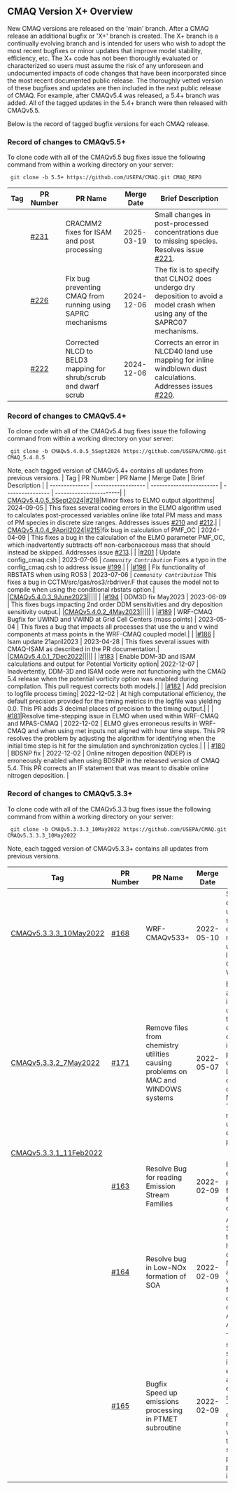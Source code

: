 ## CMAQ Version X+ Overview
New CMAQ versions are released on the 'main' branch.  After a CMAQ release an additional bugfix or 'X+' branch is created.  The X+ branch is a continually evolving branch and is intended for users who wish to adopt the most recent bugfixes or minor updates that improve model stability, efficiency, etc. The X+ code has not been thoroughly evaluated or characterized so users must assume the risk of any unforeseen and undocumented impacts of code changes that have been incorporated since the most recent documented public release. The thoroughly vetted version of these bugfixes and updates are then included in the next public release of CMAQ.  For example, after CMAQv5.4 was released, a 5.4+ branch was added.  All of the tagged updates in the 5.4+ branch were then released with CMAQv5.5. 

Below is the record of tagged bugfix versions for each CMAQ release. 

### Record of changes to CMAQv5.5+  
To clone code with all of the CMAQv5.5 bug fixes issue the following command from within a working directory on your server:
```
 git clone -b 5.5+ https://github.com/USEPA/CMAQ.git CMAQ_REPO
```

|      Tag        |   PR Number       |         PR Name          |   Merge Date     | Brief Description |
| -------------- | ------------------ | ------------------------ | ---------------- | -----------------------|
| |[#231](https://github.com/USEPA/CMAQ/pull/231)|CRACMM2 fixes for ISAM and post processing  | 2025-03-19 | Small changes in post-processed concentrations due to missing species. Resolves issue [#221](https://github.com/USEPA/CMAQ/issues/221). |
| |[#226](https://github.com/USEPA/CMAQ/pull/226)|Fix bug preventing CMAQ from running using SAPRC mechanisms  | 2024-12-06 | The fix is to specify that CLNO2 does undergo dry deposition to avoid a model crash when using any of the SAPRC07 mechanisms.|
| |[#222](https://github.com/USEPA/CMAQ/pull/222)|Corrected NLCD to BELD3 mapping for shrub/scrub and dwarf scrub| 2024-12-06 | Corrects an error in NLCD40 land use mapping for inline windblown dust calculations. Addresses issues [#220](https://github.com/USEPA/CMAQ/issues/220).|



### Record of changes to CMAQv5.4+  
To clone code with all of the CMAQv5.4 bug fixes issue the following command from within a working directory on your server:
```
 git clone -b CMAQv5.4.0.5_5Sept2024 https://github.com/USEPA/CMAQ.git CMAQ_5.4.0.5
```

Note, each tagged version of CMAQv5.4+ contains all updates from previous versions.
|      Tag        |   PR Number       |         PR Name          |   Merge Date     | Brief Description |
| -------------- | ------------------ | ------------------------ | ---------------- | -----------------------|
| [CMAQv5.4.0.5_5Sept2024](https://github.com/USEPA/CMAQ/releases/tag/CMAQv5.4.0.5_5Sept2024)|[#218](https://github.com/USEPA/CMAQ/pull/218)|Minor fixes to ELMO output algorithms| 2024-09-05 | This fixes several coding errors in the ELMO algorithm used to calculates post-processed variables online like total PM mass and mass of PM species in discrete size ranges. Addresses issues [#210](https://github.com/USEPA/CMAQ/issues/210) and [#212](https://github.com/USEPA/CMAQ/issues/212).|
| [CMAQv5.4.0.4_9April2024](https://github.com/USEPA/CMAQ/releases/tag/CMAQv5.4.0.4_9April2024)|[#215](https://github.com/USEPA/CMAQ/pull/215)|fix bug in calculation of PMF_OC | 2024-04-09 | This fixes a bug in the calculation of the ELMO parameter PMF_OC, which inadvertently subtracts off non-carbonaceous mass that should instead be skipped. Addresses issue [#213](https://github.com/USEPA/CMAQ/issues/213).|
|  |[#201](https://github.com/USEPA/CMAQ/pull/201) | Update config_cmaq.csh  | 2023-07-06 | _`Community Contribution`_ Fixes a typo in the config_cmaq.csh to address issue [#199](https://github.com/USEPA/CMAQ/issues/199).|
|  |[#198](https://github.com/USEPA/CMAQ/pull/198) | Fix functionality of RBSTATS when using ROS3  | 2023-07-06 | _`Community Contribution`_ This fixes a bug in CCTM/src/gas/ros3/rbdriver.F that causes the model not to compile when using the conditional rbstats option.|
|[CMAQv5.4.0.3_9June2023](https://github.com/USEPA/CMAQ/releases/tag/CMAQv5.4.0.3_9June2023)|||||
|  |[#194](https://github.com/USEPA/CMAQ/pull/194) | DDM3D fix May2023  | 2023-06-09 | This fixes bugs impacting 2nd order DDM sensitivities and dry deposition sensitivity output.|
|[CMAQv5.4.0.2_4May2023](https://github.com/USEPA/CMAQ/releases/tag/CMAQv5.4.0.2_4May2023)|||||
|  |[#189](https://github.com/USEPA/CMAQ/pull/189) | WRF-CMAQ Bugfix for UWIND and VWIND at Grid Cell Centers (mass points)  | 2023-05-04 | This fixes a bug that impacts all processes that use the u and v wind components at mass points in the WRF-CMAQ coupled model.|
|  |[#186](https://github.com/USEPA/CMAQ/pull/186) | Isam update 21april2023 | 2023-04-28 |  This fixes several issues with CMAQ-ISAM as described in the PR documentation.|
|[CMAQv5.4.0.1_7Dec2022](https://github.com/USEPA/CMAQ/releases/tag/CMAQv5.4.0.1_7Dec2022)|||||
|  |[#183](https://github.com/USEPA/CMAQ/pull/183) | Enable DDM-3D and ISAM calculations and output for Potential Vorticity option| 2022-12-07 | Inadvertently, DDM-3D and ISAM code were not functioning with the CMAQ 5.4 release when the potential vorticity option was enabled during compilation. This pull request corrects both models.|
|  |[#182](https://github.com/USEPA/CMAQ/pull/182) | Add precision to logfile process timing| 2022-12-02 | At high computational efficiency, the default precision provided for the timing metrics in the logfile was yielding 0.0. This PR adds 3 decimal places of precision to the timing output.|
|  |  [#181](https://github.com/USEPA/CMAQ/pull/181)|Resolve time-stepping issue in ELMO when used within WRF-CMAQ and MPAS-CMAQ | 2022-12-02 | ELMO gives erroneous results in WRF-CMAQ and when using met inputs not aligned with hour time steps. This PR resolves the problem by adjusting the algorithm for identifying when the initial time step is hit for the simulation and synchronization cycles.|
| | [#180](https://github.com/USEPA/CMAQ/pull/180)     | BDSNP fix  | 2022-12-02 | Online nitrogen deposition (NDEP) is erroneously enabled when using BDSNP in the released version of CMAQ 5.4. This PR corrects an IF statement that was meant to disable online nitrogen deposition. |


### Record of changes to CMAQv5.3.3+
To clone code with all of the CMAQv5.3.3 bug fixes issue the following command from within a working directory on your server:
```
 git clone -b CMAQv5.3.3.3_10May2022 https://github.com/USEPA/CMAQ.git CMAQv5.3.3.3_10May2022
```

Note, each tagged version of CMAQv5.3.3+ contains all updates from previous versions.

|      Tag        |   PR Number       |         PR Name          |   Merge Date     | Brief Description |
| -------------- | ------------------ | ------------------------ | ---------------- | -----------------------|
| [CMAQv5.3.3.3_10May2022](https://github.com/USEPA/CMAQ/releases/tag/CMAQv5.3.3.3_10May2022) |[#168](https://github.com/USEPA/CMAQ/pull/168) | WRF-CMAQv533+| 2022-05-10 | Script and documentation update to ensure streamlined building of the WRF-CMAQ model intended for users who would like to run CMAQv5.3.3+ with WRFv4.4+.|
| [CMAQv5.3.3.2_7May2022](https://github.com/USEPA/CMAQ/releases/tag/CMAQv5.3.3.2_7May2022)     |  [#171](https://github.com/USEPA/CMAQ/pull/171)|Remove files from chemistry utilities causing problems on MAC and WINDOWS systems | 2022-05-07 | Both the create_ebi and inline_phot_prerproc utilities have files in their source code directories that only differ in letter case in filenames. The property does not cause problems on Linux systems but can cause problems on Window and Macintosh systems. The pull request removes the unneeded files causing the problems.|
|[CMAQv5.3.3.1_11Feb2022](https://github.com/USEPA/CMAQ/releases/tag/CMAQv5.3.3.1_11Feb2022) | | | | |
| | [#163](https://github.com/USEPA/CMAQ/pull/163)     | Resolve Bug for reading Emission Stream Families        | 2022-02-09 | Bug fix to avoid errors when processing matches for emission stream families related to capitalization. |
|                | [#164](https://github.com/USEPA/CMAQ/pull/164)    | Resolve bug in Low-NOx formation of SOA  | 2022-02-09| A typo in the SOA_DEFN data table resulted in high NOx reactions contributing to low-NOx species, which are quite low in volatility. This bug fix has a considerable impact on SOA if using AE6. No impact for AE7.  |
|                | [#165](https://github.com/USEPA/CMAQ/pull/165)    | Bugfix Speed up emissions processing in PTMET subroutine        | 2022-02-09 | The PTMET subroutine is streamlined so that it is not run for every point source and every stream every time each stream is called. This update drastically reduces runtimes in areas where there happen to be lots of point sources on a particular processor. No impact on results. |










